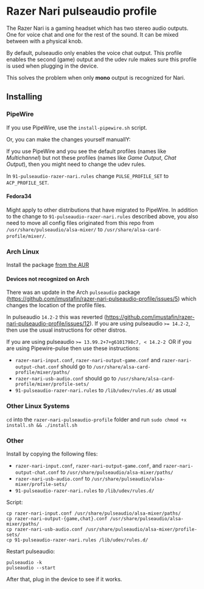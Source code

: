 # Razer Nari pulseaudio profile

The Razer Nari is a gaming headset which has two stereo audio outputs. One for voice chat and one for the rest of the sound. It can be mixed between with a physical knob.

By default, pulseaudio only enables the voice chat output. This profile enables the second (game) output and the udev rule makes sure this profile is used when plugging in the device.

This solves the problem when only **mono** output is recognized for Nari.

## Installing

### PipeWire

If you use PipeWire, use the ``install-pipewire.sh`` script.

Or, you can make the changes yourself manuallY:

If you use PipeWire and you see the default profiles (names like *Multichannel*)
but not these profiles (names like *Game Output*, *Chat Output*), then
you might need to change the udev rules.

In `91-pulseaudio-razer-nari.rules` change `PULSE_PROFILE_SET` to `ACP_PROFILE_SET`.

#### Fedora34

Might apply to other distributions that have migrated to PipeWire.
In addition to the change to `91-pulseaudio-razer-nari.rules` described above, you also need to move all config files originated from this repo from `/usr/share/pulseaudio/alsa-mixer/` to `/usr/share/alsa-card-profile/mixer/`.

### Arch Linux

Install the package [from the AUR](https://aur.archlinux.org/packages/razer-nari-pulseaudio-profile/)

#### Devices not recognized on Arch
There was an update in the Arch `pulseaudio` package (https://github.com/imustafin/razer-nari-pulseaudio-profile/issues/5)
which changes the location of the profile files.

In pulseaudio `14.2-2` this was reverted
(https://github.com/imustafin/razer-nari-pulseaudio-profile/issues/12). If you
are using pulseaudio `>= 14.2-2`, then use the usual instructions for other distros.

If you are using pulseaudio `>= 13.99.2+7+g6101798c7, < 14.2-2 `OR if you are using Pipewire-pulse then use these instructions:
- `razer-nari-input.conf`, `razer-nari-output-game.conf` and `razer-nari-output-chat.conf` should go to `/usr/share/alsa-card-profile/mixer/paths/`
- `razer-nari-usb-audio.conf` should go to `/usr/share/alsa-card-profile/mixer/profile-sets/`
- `91-pulseaudio-razer-nari.rules` to `/lib/udev/rules.d/` as usual

### Other Linux Systems

``cd`` into the ``razer-nari-pulseaudio-profile`` folder and run ``sudo chmod +x install.sh && ./install.sh``

### Other

Install by copying the following files:

- `razer-nari-input.conf`, `razer-nari-output-game.conf`, and `razer-nari-output-chat.conf` to `/usr/share/pulseaudio/alsa-mixer/paths/`
- `razer-nari-usb-audio.conf` to `/usr/share/pulseaudio/alsa-mixer/profile-sets/`
- `91-pulseaudio-razer-nari.rules` to `/lib/udev/rules.d/`

Script:
```
cp razer-nari-input.conf /usr/share/pulseaudio/alsa-mixer/paths/
cp razer-nari-output-{game,chat}.conf /usr/share/pulseaudio/alsa-mixer/paths/
cp razer-nari-usb-audio.conf /usr/share/pulseaudio/alsa-mixer/profile-sets/
cp 91-pulseaudio-razer-nari.rules /lib/udev/rules.d/
```

Restart pulseaudio:

    pulseaudio -k
    pulseaudio --start

After that, plug in the device to see if it works.
